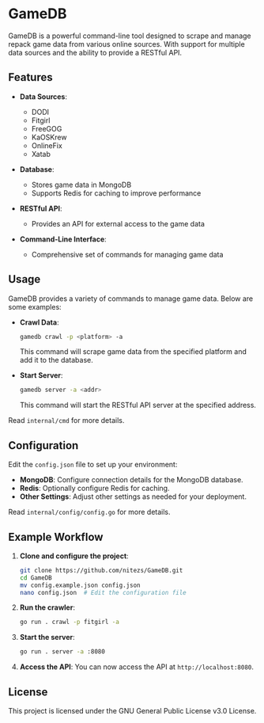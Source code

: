 # GameDB

GameDB is a powerful command-line tool designed to scrape and manage repack game data from various online sources. With support for multiple data sources and the ability to provide a RESTful API.

## Features

- **Data Sources**:
  - DODI
  - Fitgirl
  - FreeGOG
  - KaOSKrew
  - OnlineFix
  - Xatab

- **Database**:
  - Stores game data in MongoDB
  - Supports Redis for caching to improve performance

- **RESTful API**:
  - Provides an API for external access to the game data

- **Command-Line Interface**:
  - Comprehensive set of commands for managing game data

## Usage

GameDB provides a variety of commands to manage game data. Below are some examples:

- **Crawl Data**:
    ```sh
    gamedb crawl -p <platform> -a
    ```
    This command will scrape game data from the specified platform and add it to the database.

- **Start Server**:
    ```sh
    gamedb server -a <addr>
    ```
    This command will start the RESTful API server at the specified address.

Read `internal/cmd` for more details.

## Configuration

Edit the `config.json` file to set up your environment:

- **MongoDB**: Configure connection details for the MongoDB database.
- **Redis**: Optionally configure Redis for caching.
- **Other Settings**: Adjust other settings as needed for your deployment.

Read `internal/config/config.go` for more details.

## Example Workflow

1. **Clone and configure the project**:
    ```sh
    git clone https://github.com/nitezs/GameDB.git
    cd GameDB
    mv config.example.json config.json
    nano config.json  # Edit the configuration file
    ```

2. **Run the crawler**:
    ```sh
    go run . crawl -p fitgirl -a
    ```

3. **Start the server**:
    ```sh
    go run . server -a :8080
    ```

4. **Access the API**:
    You can now access the API at `http://localhost:8080`.

## License

This project is licensed under the GNU General Public License v3.0 License.